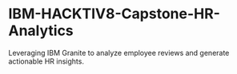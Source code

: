 # IBM-HACKTIV8-Capstone-HR-Analytics
Leveraging IBM Granite to analyze employee reviews and generate actionable HR insights.
